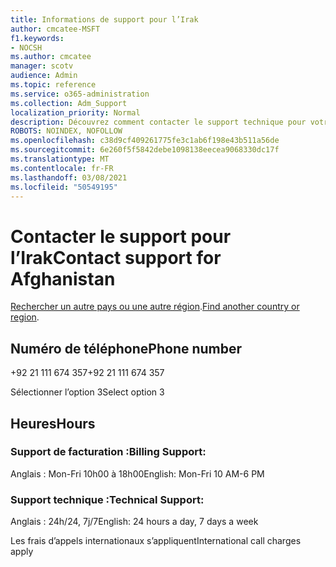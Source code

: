 ```yaml
---
title: Informations de support pour l’Irak
author: cmcatee-MSFT
f1.keywords:
- NOCSH
ms.author: cmcatee
manager: scotv
audience: Admin
ms.topic: reference
ms.service: o365-administration
ms.collection: Adm_Support
localization_priority: Normal
description: Découvrez comment contacter le support technique pour votre pays ou région.
ROBOTS: NOINDEX, NOFOLLOW
ms.openlocfilehash: c38d9cf409261775fe3c1ab6f198e43b511a56de
ms.sourcegitcommit: 6e260f5f5842debe1098138eecea9068330dc17f
ms.translationtype: MT
ms.contentlocale: fr-FR
ms.lasthandoff: 03/08/2021
ms.locfileid: "50549195"
---
```

# <a name="contact-support-for-afghanistan"></a><span data-ttu-id="93389-103">Contacter le support pour l’Irak</span><span class="sxs-lookup"><span data-stu-id="93389-103">Contact support for Afghanistan</span></span>

<span data-ttu-id="93389-104">[Rechercher un autre pays ou une autre région](../contact-support-for-business-products.md).</span><span class="sxs-lookup"><span data-stu-id="93389-104">[Find another country or region](../contact-support-for-business-products.md).</span></span>

## <a name="phone-number"></a><span data-ttu-id="93389-105">Numéro de téléphone</span><span class="sxs-lookup"><span data-stu-id="93389-105">Phone number</span></span>
<span data-ttu-id="93389-106">+92 21 111 674 357</span><span class="sxs-lookup"><span data-stu-id="93389-106">+92 21 111 674 357</span></span>

<span data-ttu-id="93389-107">Sélectionner l’option 3</span><span class="sxs-lookup"><span data-stu-id="93389-107">Select option 3</span></span>

## <a name="hours"></a><span data-ttu-id="93389-108">Heures</span><span class="sxs-lookup"><span data-stu-id="93389-108">Hours</span></span>
### <a name="billing-support"></a><span data-ttu-id="93389-109">Support de facturation :</span><span class="sxs-lookup"><span data-stu-id="93389-109">Billing Support:</span></span>

<span data-ttu-id="93389-110">Anglais : Mon-Fri 10h00 à 18h00</span><span class="sxs-lookup"><span data-stu-id="93389-110">English: Mon-Fri 10 AM-6 PM</span></span>

### <a name="technical-support"></a><span data-ttu-id="93389-111">Support technique :</span><span class="sxs-lookup"><span data-stu-id="93389-111">Technical Support:</span></span>

<span data-ttu-id="93389-112">Anglais : 24h/24, 7j/7</span><span class="sxs-lookup"><span data-stu-id="93389-112">English: 24 hours a day, 7 days a week</span></span>

<span data-ttu-id="93389-113">Les frais d’appels internationaux s’appliquent</span><span class="sxs-lookup"><span data-stu-id="93389-113">International call charges apply</span></span>
